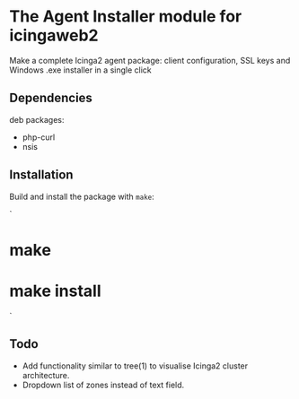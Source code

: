 # The Agent Installer module for icingaweb2
Make a complete Icinga2 agent package: client configuration, SSL keys and
Windows .exe installer in a single click

## Dependencies
deb packages:
 - php-curl
 - nsis

## Installation
Build and install the package with `make`:

`
 # make
 # make install
`

## Todo
 - Add functionality similar to tree(1) to visualise Icinga2 cluster
   architecture.
 - Dropdown list of zones instead of text field.

